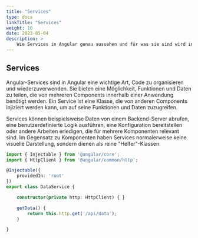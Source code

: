 ```yaml
---
title: "Services"
type: docs
linkTitle: "Services"
weight: 10
date: 2023-05-04
description: >
    Wie Services in Angular genau aussehen und für was sie sind wird in diesem Kapitel erläutert.
---
```


## Services
Angular-Services sind in Angular eine wichtige Art, Code zu organisieren und wiederzuverwenden. Sie bieten eine Möglichkeit, Funktionen und Daten zu teilen, die von mehreren Components innerhalb einer Anwendung benötigt werden. Ein Service ist eine Klasse, die von anderen Components injiziert werden kann, um auf seine Funktionen und Daten zuzugreifen.

Services können beispielsweise Daten von einem Backend-Server abrufen, eine benutzerdefinierte Logik ausführen, eine Konfiguration bereitstellen oder andere Arbeiten erledigen, die für mehrere Komponenten relevant sind. Im Gegensatz zu Komponenten haben Services normalerweise keine visuelle Darstellung, sondern dienen als reine "Helfer"-Klassen.

```typescript
import { Injectable } from '@angular/core';
import { HttpClient } from '@angular/common/http';

@Injectable({
    providedIn: 'root'
})
export class DataService {

    constructor(private http: HttpClient) { }

    getData() {
        return this.http.get('/api/data');
    }

}
```